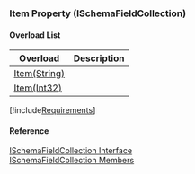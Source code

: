 ﻿### Item Property (ISchemaFieldCollection)

#### Overload List

| Overload | Description |
| --- | --- |
| [Item(String)](fcSDK~FChoice.Foundation.Schema.ISchemaFieldCollection~Item(String).md) |   |
| [Item(Int32)](fcSDK~FChoice.Foundation.Schema.ISchemaFieldCollection~Item(Int32).md) |   |

[!include[Requirements](../partials/requirements.md)]



#### Reference

[ISchemaFieldCollection Interface](fcSDK~FChoice.Foundation.Schema.ISchemaFieldCollection.md)  
[ISchemaFieldCollection Members](fcSDK~FChoice.Foundation.Schema.ISchemaFieldCollection_members.md)